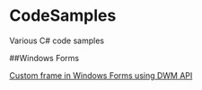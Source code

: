 # CodeSamples
Various C# code samples

##Windows Forms

[Custom frame in Windows Forms using DWM API](WinForms/DwmApi/)
